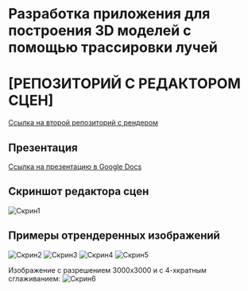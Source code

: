 # Разработка приложения для построения 3D моделей с помощью трассировки лучей
# [РЕПОЗИТОРИЙ С РЕДАКТОРОМ СЦЕН]
[Ссылка на второй репозиторий с рендером]()

## Презентация
[Ссылка на презентацию в Google Docs](https://docs.google.com/presentation/d/1oqAt1HlBXtrdiDoOsI4phRVdBJvNXpkoxAqHZr2-xjI/edit?usp=sharing)

## Скриншот редактора сцен
![Скрин1](https://i.ibb.co/L16Kzx1/1.png)

## Примеры отрендеренных изображений
![Скрин2](https://i.ibb.co/7VVgjts/2.png)
![Скрин3](https://i.ibb.co/6X7q59v/3.png)
![Скрин4](https://i.ibb.co/1zmdp6L/4.png)
![Скрин5](https://i.ibb.co/KNNYSzB/5.png)

Изображение с разрешением 3000х3000 и с 4-хкратным сглаживанием:
![Скрин6](https://i.ibb.co/J2HDgph/6.png)
